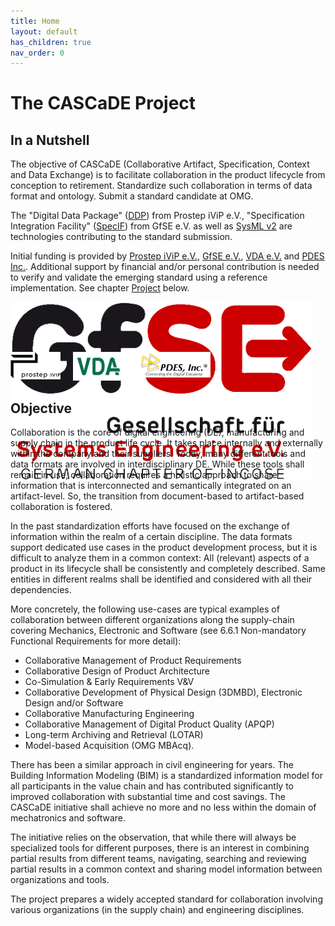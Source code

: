 ```yaml
---
title: Home
layout: default
has_children: true
nav_order: 0
---
```


# The CASCaDE Project

## In a Nutshell

The objective of CASCaDE (Collaborative Artifact, Specification, Context and Data Exchange) is to facilitate collaboration in the product lifecycle from conception to retirement. 
Standardize such collaboration in terms of data format and ontology. 
Submit a standard candidate at OMG.

The "Digital Data Package" (<a href="https://www.prostep.org/shop/detail?ai[action]=detail&ai[controller]=Catalog&ai[d_name]=ddp_rec">DDP</a>) from Prostep iViP e.V.,
"Specification Integration Facility" (<a href="https://specif.de">SpecIF</a>) from GfSE e.V. 
as well as <a href="https://www.omg.org/spec/SysML/2.0/Beta2/About-SysML">SysML v2</a> 
are technologies contributing to the standard submission.

Initial funding is provided by <a href="https://www.prostep.org/">Prostep iViP e.V.</a>, <a href="https://GfSE.org">GfSE e.V.</a>, <a href="https://www.vda.de">VDA e.V.</a> and <a href="https://pdesinc.org/">PDES Inc.</a>. 
Additional support by financial and/or personal contribution is needed to verify and validate the emerging standard using a reference implementation. See chapter [Project](./project/) below.  

<div style="float: left; margin-right: 20px; max-height:80px;"><a href="https://gfse.org/" target="_blank"><img src="./assets/logos/GfSE-Incose-Logo.web.png" /></a></div>
<div style="float: left; margin-right: 20px; max-width:84px;"><a href="https://www.prostep.org/" target="_blank"><img src="./assets/logos/logo-prostep-ivip.png" /></a></div>
<div style="float: left; margin-right: 20px; max-width:84px;"><a href="https://www.vda.de/" target="_blank"><img src="./assets/logos/logo-vda.jpg" /></a></div>
<div style="float: left; max-width:116px;"><a href="https://pdesinc.org/" target="_blank"><img src="./assets/logos/PDES-web-logo.png" /></a></div>
<div style="clear:both"></div>

## Objective

Collaboration is the core of digital engineering (DE), manufacturing and supply chain in the product life cycle. 
It takes place internally and externally within the company and their suppliers. 
Today, many different tools and data formats are involved in interdisciplinary DE. 
While these tools shall remain in use, collaboration requires a holistic approach to share information that is interconnected and semantically integrated on an artifact-level. 
So, the transition from document-based to artifact-based collaboration is fostered.

In the past standardization efforts have focused on the exchange of information within the realm of a certain discipline. 
The data formats support dedicated use cases in the product development process, but it is difficult to analyze them in a common context: 
All (relevant) aspects of a product in its lifecycle shall be consistently and completely described. 
Same entities in different realms shall be identified and considered with all their dependencies. 

More concretely, the following use-cases are typical examples of collaboration between different organizations along the supply-chain covering Mechanics, Electronic and Software (see 6.6.1 Non-mandatory Functional Requirements for more detail):
- Collaborative Management of Product Requirements
- Collaborative Design of Product Architecture
- Co-Simulation & Early Requirements V&V
- Collaborative Development of Physical Design (3DMBD), Electronic Design and/or Software
- Collaborative Manufacturing Engineering
- Collaborative Management of Digital Product Quality (APQP)
- Long-term Archiving and Retrieval (LOTAR)
- Model-based Acquisition (OMG MBAcq).

There has been a similar approach in civil engineering for years. 
The Building Information Modeling (BIM) is a standardized information model for all participants in the value chain and has contributed significantly 
to improved collaboration with substantial time and cost savings. The CASCaDE initiative shall achieve no more and no less within the domain of mechatronics and software.

The initiative relies on the observation, that while there will always be specialized tools for different purposes, there is an interest in 
combining partial results from different teams, navigating, searching and reviewing partial results in a common context and sharing model information between organizations and tools.

The project prepares a widely accepted standard for collaboration involving various organizations (in the supply chain) and engineering disciplines.
